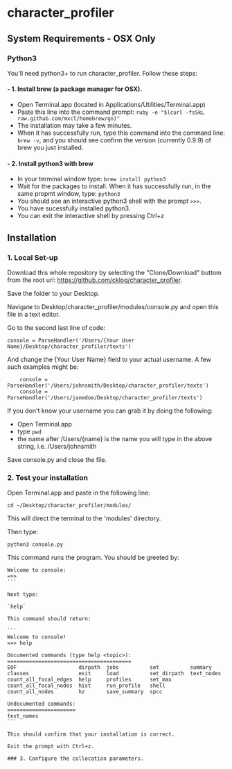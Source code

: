 # character_profiler 

## System Requirements - OSX Only 

### Python3

You'll need python3+ to run character_profiler. Follow these steps:

#### - 1. Install brew (a package manager for OSX).

  - Open Terminal.app (located in Applications/Utilities/Terminal.app)
  - Paste this line into the command prompt:
  `ruby -e "$(curl -fsSkL raw.github.com/mxcl/homebrew/go)"`
  - The installation may take a few minutes.
  - When it has successfully run, type this command into the command line:
  `brew -v`, and you should see confirm the version (currently 0.9.9) of brew you just installed.
  
#### - 2. Install python3 with brew
  - In your terminal window type:
  `brew install python3`
  - Wait for the packages to install. When it has successfully run, in the same propmt window, type:
  `python3`
  - You should see an interactive python3 shell with the prompt `>>>`.
  - You have sucessfully installed python3.
  - You can exit the interactive shell by pressing Ctrl+z

## Installation 

### 1. Local Set-up

Download this whole repository by selecting the "Clone/Download" buttom from the root url: https://github.com/cklog/character_profiler.

Save the folder to your Desktop.

Navigate to Desktop/character_profiler/modules/console.py and open this file in a text editor.

Go to the second last line of code:

`console = ParseHandler('/Users/{Your User Name}/Desktop/character_profiler/texts')`

And change the {Your User Name} field to your actual username. A few such examples might be:

```
    console = ParseHandler('/Users/johnsmith/Desktop/character_profiler/texts')
    console = ParseHandler('/Users/janedoe/Desktop/character_profiler/texts')
```

If you don't know your username you can grab it by doing the following:
  - Open Terminal.app
  - type `pwd`
  - the name after /Users/{name} is the name you will type in the above string, i.e. /Users/johnsmith
  
Save console.py and close the file.

### 2. Test your installation
 
Open Terminal.app and paste in the following line:

`cd ~/Desktop/character_profiler/modules/`

This will direct the terminal to the 'modules' directory.

Then type:

`python3 console.py` 

This command runs the program. You should be greeted by:

````
Welcome to console:
=>>
```

Next type: 

`help` 

This command should return:

```
Welcome to console!
=>> help

Documented commands (type help <topic>):
========================================
EOF                    dirpath  jobs          set          summary
classes                exit     load          set_dirpath  text_nodes
count_all_focal_edges  help     profiles      set_max
count_all_focal_nodes  hist     run_profile   shell
count_all_nodes        hz       save_summary  spcc

Undocumented commands:
======================
text_names
```

This should confirm that your installation is correct.

Exit the prompt with Ctrl+z.

### 3. Configure the collocation parameters. 






